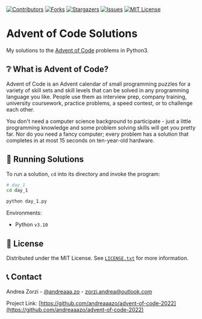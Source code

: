 <!-- PROJECT SHIELDS -->
[![Contributors][contributors-shield]][contributors-url]
[![Forks][forks-shield]][forks-url]
[![Stargazers][stars-shield]][stars-url]
[![Issues][issues-shield]][issues-url]
[![MIT License][license-shield]][license-url]


<!-- TITLE -->
# Advent of Code Solutions
My solutions to the [Advent of Code](https://adventofcode.com/2022) problems in Python3.


<!-- INTRODUCTION -->
## ❔ What is Advent of Code?
Advent of Code is an Advent calendar of small programming puzzles for a variety of skill sets and skill levels that can be solved in any programming language you like. People use them as interview prep, company training, university coursework, practice problems, a speed contest, or to challenge each other.

You don't need a computer science background to participate - just a little programming knowledge and some problem solving skills will get you pretty far. Nor do you need a fancy computer; every problem has a solution that completes in at most 15 seconds on ten-year-old hardware.


<!-- SOLUTIONS -->
## 🏃 Running Solutions

To run a solution, `cd` into its directory and invoke the program:

```bash
# day_1
cd day_1

python day_1.py
```

Environments:

- Python `v3.10`


<!-- LICENSE -->
## 📝 License

Distributed under the MIT License. See [`LICENSE.txt`](https://github.com/andreaaazo/advent-of-code-2022/blob/main/LICENSE) for more information.


<!-- CONTACT -->
## 📞 Contact

Andrea Zorzi - [@andreaaa.zo](https://instagram.com/andreaaa.zo) - zorzi.andrea@outlook.com

Project Link: [https://github.com/andreaaazo/advent-of-code-2022](https://github.com/andreaaazo/advent-of-code-2022)


<!-- MARKDOWN LINKS & IMAGES -->
<!-- https://www.markdownguide.org/basic-syntax/#reference-style-links -->
[contributors-shield]: https://img.shields.io/github/contributors/andreaaazo/advent-of-code-2022.svg?style=for-the-badge
[contributors-url]: https://github.com/andreaaazo/advent-of-code-2022/graphs/contributors
[forks-shield]: https://img.shields.io/github/forks/andreaaazo/advent-of-code-2022.svg?style=for-the-badge
[forks-url]: https://github.com/andreaaazo/advent-of-code-2022/network/members
[stars-shield]: https://img.shields.io/github/stars/andreaaazo/advent-of-code-2022.svg?style=for-the-badge
[stars-url]: https://github.com/andreaaazo/advent-of-code-2022/stargazers
[issues-shield]: https://img.shields.io/github/issues/andreaaazo/advent-of-code-2022.svg?style=for-the-badge
[issues-url]: https://github.com/andreaaazo/advent-of-code-2022/issues
[license-shield]: https://img.shields.io/github/license/andreaaazo/advent-of-code-2022.svg?style=for-the-badge
[license-url]: https://github.com/andreaaazo/advent-of-code-2022/blob/master/LICENSE.txt